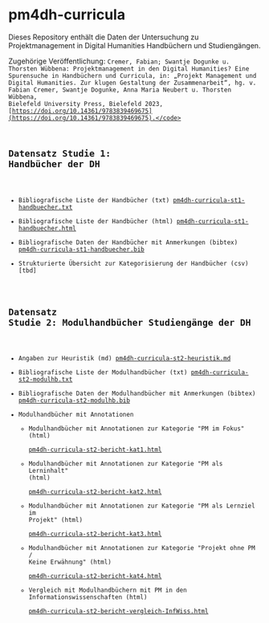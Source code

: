 # pm4dh-curricula
Dieses Repository enthält die Daten der Untersuchung zu Projektmanagement in Digital Humanities Handbüchern und Studiengängen.

Zugehörige Veröffentlichung: <code>Cremer, Fabian; Swantje Dogunke u. Thorsten Wübbena: Projektmanagement in den Digital Humanities? Eine Spurensuche in Handbüchern und Curricula, in: „Projekt Management und Digital Humanities. Zur klugen Gestaltung der Zusammenarbeit“, hg. v. Fabian Cremer, Swantje Dogunke, Anna Maria Neubert u. Thorsten Wübbena, Bielefeld University Press, Bielefeld 2023, [https://doi.org/10.14361/9783839469675](https://doi.org/10.14361/9783839469675).</code>

## Datensatz Studie 1: Handbücher der DH
- Bibliografische Liste der Handbücher (txt) [pm4dh-curricula-st1-handbuecher.txt](pm4dh-curricula-st1-handbuecher.txt)
- Bibliografische Liste der Handbücher (html) [pm4dh-curricula-st1-handbuecher.html](pm4dh-curricula-st1-handbuecher.html)
- Bibliografische Daten der Handbücher mit Anmerkungen (bibtex) [pm4dh-curricula-st1-handbuecher.bib](pm4dh-curricula-st1-handbuecher.bib)
- Strukturierte Übersicht zur Kategorisierung der Handbücher (csv) [tbd]
## Datensatz Studie 2: Modulhandbücher Studiengänge der DH
- Angaben zur Heuristik (md) [pm4dh-curricula-st2-heuristik.md](pm4dh-curricula-st2-heuristik.md)
- Bibliografische Liste der Modulhandbücher (txt) [pm4dh-curricula-st2-modulhb.txt](pm4dh-curricula-st2-modulhb.txt)
- Bibliografische Daten der Modulhandbücher mit Anmerkungen (bibtex) [pm4dh-curricula-st2-modulhb.bib](pm4dh-curricula-st2-modulhb.bib)
- Modulhandbücher mit Annotationen
  - Modulhandbücher mit Annotationen zur Kategorie "PM im Fokus" (html) \
[pm4dh-curricula-st2-bericht-kat1.html](pm4dh-curricula-st2-bericht-kat1.html)
  - Modulhandbücher mit Annotationen zur Kategorie "PM als Lerninhalt" (html) \
[pm4dh-curricula-st2-bericht-kat2.html](pm4dh-curricula-st2-bericht-kat2.html)
  - Modulhandbücher mit Annotationen zur Kategorie "PM als Lernziel im Projekt" (html) \
[pm4dh-curricula-st2-bericht-kat3.html](pm4dh-curricula-st2-bericht-kat3.html)
  - Modulhandbücher mit Annotationen zur Kategorie "Projekt ohne PM / Keine Erwähnung" (html) \
[pm4dh-curricula-st2-bericht-kat4.html](pm4dh-curricula-st2-bericht-kat4.html)
  - Vergleich mit Modulhandbüchern mit PM in den Informationswissenschaften (html) \
[pm4dh-curricula-st2-bericht-vergleich-InfWiss.html](pm4dh-curricula-st2-bericht-vergleich-InfWiss.html)

